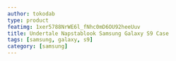 ```yaml
---
author: tokodab
type: product
featimg: 1xer5788NrWE6l_fNhc0mD6OU92heeUuv
title: Undertale Napstablook Samsung Galaxy S9 Case
tags: [samsung, galaxy, s9]
category: [samsung]
---
```

